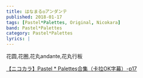 ```yaml
---
title: はなまる◎アンダンテ
published: 2018-01-17
tags: [Pastel*Palettes, Original, Nicokara]
band: Pastel*Palettes
category: Pastel*Palettes
lyrics: |
---
```

花圆,花圈,花丸andante,花丸行板

<summary>
    <a href="https://www.bilibili.com/video/BV14mJzzpE3h?p=17">
        【ニコカラ】Pastel * Palettes合集（卡拉OK字幕）-p17
    </a>
</summary>
